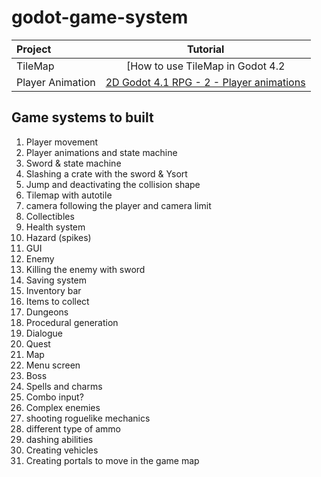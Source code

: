 # godot-game-system

| Project           | Tutorial |
| :---------------- | :------: |
| TileMap           | [How to use TileMap in Godot 4.2 | Auto Tiles and Animated TileSet](https://www.youtube.com/watch?v=-9jiQGRbE0g) |
| Player Animation | [2D Godot 4.1 RPG - 2 - Player animations](https://www.youtube.com/watch?v=sg9A67SeaQE) |

## Game systems to built
1. Player movement
2. Player animations and state machine
3. Sword & state machine
4. Slashing a crate with the sword & Ysort
5. Jump and deactivating the collision shape 
6. Tilemap with autotile
7. camera following the player and camera limit
8. Collectibles
9. Health system
10. Hazard (spikes)
11. GUI
12. Enemy
13. Killing the enemy with sword
14. Saving system
15. Inventory bar
16. Items to collect
17. Dungeons
18. Procedural generation
19. Dialogue
20. Quest
21. Map
22. Menu screen
23. Boss
24. Spells and charms
25. Combo input?
26. Complex enemies
27. shooting roguelike mechanics
28. different type of ammo
29. dashing abilities
30. Creating vehicles
31. Creating portals to move in the game map
